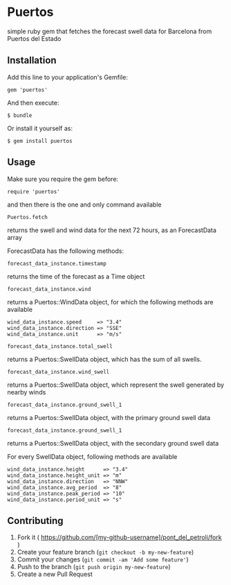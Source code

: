 # Puertos

simple ruby gem that fetches the forecast swell data for Barcelona from Puertos del Estado

## Installation

Add this line to your application's Gemfile:

    gem 'puertos'

And then execute:

    $ bundle

Or install it yourself as:

    $ gem install puertos

## Usage

Make sure you require the gem before:

    require 'puertos'

and then there is the one and only command available

    Puertos.fetch

returns the swell and wind data for the next 72 hours, as an ForecastData array

ForecastData has the following methods:

    forecast_data_instance.timestamp

returns the time of the forecast as a Time object

    forecast_data_instance.wind

returns a Puertos::WindData object, for which the following methods are available

    wind_data_instance.speed     => "3.4"
    wind_data_instance.direction => "SSE"
    wind_data_instance.unit      => "m/s"

    forecast_data_instance.total_swell

returns a Puertos::SwellData object, which has the sum of all swells.

    forecast_data_instance.wind_swell

returns a Puertos::SwellData object, which represent the swell generated by nearby winds

    forecast_data_instance.ground_swell_1

returns a Puertos::SwellData object, with the primary ground swell data

    forecast_data_instance.ground_swell_1

returns a Puertos::SwellData object, with the secondary ground swell data


For every SwellData object, following methods are available

    wind_data_instance.height      => "3.4"
    wind_data_instance.height_unit => "m"
    wind_data_instance.direction   => "NNW"
    wind_data_instance.avg_period  => "8"
    wind_data_instance.peak_period => "10"
    wind_data_instance.period_unit => "s"



## Contributing

1. Fork it ( https://github.com/[my-github-username]/pont_del_petroli/fork )
2. Create your feature branch (`git checkout -b my-new-feature`)
3. Commit your changes (`git commit -am 'Add some feature'`)
4. Push to the branch (`git push origin my-new-feature`)
5. Create a new Pull Request
